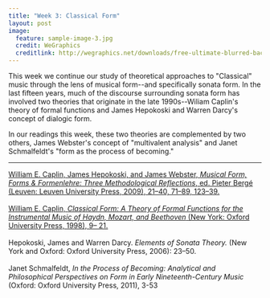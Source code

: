 ```yaml
---
title: "Week 3: Classical Form"
layout: post
image:
  feature: sample-image-3.jpg
  credit: WeGraphics
  creditlink: http://wegraphics.net/downloads/free-ultimate-blurred-background-pack/
---
```


This week we continue our study of theoretical approaches to "Classical" music through the lens of musical form--and specifically sonata form. In the last fifteen years, much of the discourse surrounding sonata form has involved two theories that originate in the late 1990s--Wiliam Caplin's theory of formal functions and James Hepokoski and Warren Darcy's concept of dialogic form.

In our readings this week, these two theories are complemented by two others, James Webster's concept of "multivalent analysis" and Janet Schmalfeldt's "form as the process of becoming."

- - -

[William E. Caplin, James Hepokoski, and James Webster, *Musical Form, Forms & Formenlehre: Three Methodological Reflections*, ed. Pieter Bergé (Leuven: Leuven University Press, 2009), 21–40, 71–89, 123–39.](https://www.dropbox.com/s/1qgeuggag5nr8oi/Caplin%20et%20al.%20-%202010%20-%20Musical%20Form%2C%20Forms%20%26%20Formenlehre%20-%20paperback%20Thre.pdf?dl=0) 
<br><br>
[William E. Caplin, *Classical Form: A Theory of Formal Functions for the Instrumental Music of Haydn, Mozart, and Beethoven* (New York: Oxford University Press, 1998), 9– 21.](https://www.dropbox.com/s/wflq761bamxz4r8/Caplin-Classical%20form%20%281998%29.pdf?dl=0) 
<br><br>
Hepokoski, James and Warren Darcy. *Elements of Sonata Theory.* (New York and Oxford: Oxford University Press, 2006): 23–50.
<br><br>
Janet Schmalfeldt, *In the Process of Becoming: Analytical and Philosophical Perspectives on Form in Early Nineteenth-Century Music* (Oxford: Oxford University Press, 2011), 3-53 